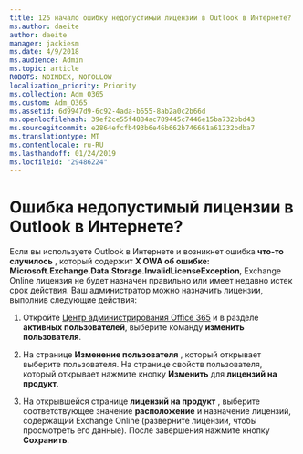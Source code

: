 ```yaml
---
title: 125 начало ошибку недопустимый лицензии в Outlook в Интернете?
ms.author: daeite
author: daeite
manager: jackiesm
ms.date: 4/9/2018
ms.audience: Admin
ms.topic: article
ROBOTS: NOINDEX, NOFOLLOW
localization_priority: Priority
ms.collection: Adm_O365
ms.custom: Adm_O365
ms.assetid: 6d9947d9-6c92-4ada-b655-8ab2a0c2b66d
ms.openlocfilehash: 39ef2ce55f4884ac789445c7446e15ba732bbd43
ms.sourcegitcommit: e2864efcfb493b6e46b662b746661a61232bdba7
ms.translationtype: MT
ms.contentlocale: ru-RU
ms.lasthandoff: 01/24/2019
ms.locfileid: "29486224"
---
```

# <a name="getting-an-invalid-license-error-in-outlook-on-the-web"></a>Ошибка недопустимый лицензии в Outlook в Интернете?

Если вы используете Outlook в Интернете и возникнет ошибка **что-то случилось** , который содержит **X OWA об ошибке: Microsoft.Exchange.Data.Storage.InvalidLicenseException**, Exchange Online лицензия не будет назначен правильно или имеет недавно истек срок действия. Ваш администратор можно назначить лицензии, выполнив следующие действия:
  
1. Откройте [Центр администрирования Office 365](https://portal.office.com/adminportal/home#/homepage) и в разделе **активных пользователей**, выберите команду **изменить пользователя**.
    
2. На странице **Изменение пользователя** , который открывает выберите пользователя. На странице свойств пользователя, который открывает нажмите кнопку **Изменить** для **лицензий на продукт**.
    
3. На открывшейся странице **лицензий на продукт** , выберите соответствующее значение **расположение** и назначение лицензий, содержащий Exchange Online (разверните лицензии, чтобы просмотреть его данные). После завершения нажмите кнопку **Сохранить**.
    

